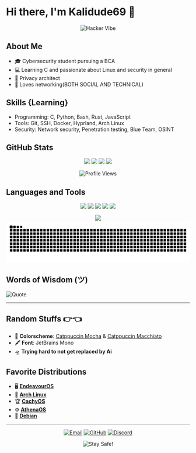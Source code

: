 # Hi there, I'm Kalidude69 👋

<p align="center">
  <img src="https://i.imgflip.com/7fhly5.png" alt="Hacker Vibe" width="400">
</p>




## About Me
- 🎓 Cybersecurity student pursuing a BCA
- 💻 Learning C and passionate about Linux and security in general
- 👾 Privacy architect
- 🛜 Loves networking(BOTH SOCIAL AND TECHNICAL)

## Skills {Learning}
- Programming: C, Python, Bash, Rust, JavaScript
- Tools: Git, SSH, Docker, Hyprland, Arch Linux
- Security: Network security, Penetration testing, Blue Team, OSINT

## GitHub Stats
<p align="center">
  <a href="https://github.com/anuraghazra/github-readme-stats"><img src="https://github-readme-stats.vercel.app/api?username=Kalidude69&show_icons=true&theme=catppuccin_mocha"></a>
  <a href="https://github.com/anuraghazra/github-readme-stats"><img src="https://github-readme-stats.vercel.app/api/top-langs/?username=Kalidude69&layout=compact&theme=catppuccin_mocha"></a>
  <a href="https://git.io/streak-stats"><img src="https://github-readme-streak-stats.herokuapp.com/?user=Kalidude69&theme=catppuccin_mocha"></a>
  <a href="https://github.com/ryo-ma/github-profile-trophy"><img src="https://github-profile-trophy.vercel.app/?username=Kalidude69&theme=catppuccin_mocha"></a>
</p>

<p align="center">
  <img src="https://komarev.com/ghpvc/?username=Kalidude69&style=flat-square&color=ff69b4" alt="Profile Views">
</p>

## Languages and Tools
<p align="center">
  <img src="https://img.shields.io/badge/Python-3776AB?style=for-the-badge&logo=python&logoColor=white">
  <img src="https://img.shields.io/badge/C-A8B9CC?style=for-the-badge&logo=c&logoColor=white">
  <img src="https://img.shields.io/badge/Bash-4EAA25?style=for-the-badge&logo=gnu-bash&logoColor=white">
  <img src="https://img.shields.io/badge/Rust-000000?style=for-the-badge&logo=rust&logoColor=white">
  <img src="https://img.shields.io/badge/JavaScript-F7DF1E?style=for-the-badge&logo=javascript&logoColor=black">
</p>

<!--🐍💬SNAKETITLE / 🌐WEBSITE: https://textanim.com/ -->
<p align="center">
<img src="https://i.imgur.com/x1KbuCq.gif" width="500">


  
<!--🐍📈SNAKEGRAPH / 🌐WEBSITE: https://github.com/Platane/snk -->
<picture>
  <source media="(prefers-color-scheme: dark)" srcset="https://raw.githubusercontent.com/D3vil0p3r/D3vil0p3r/output/github-contribution-grid-snake-dark.svg" />
  <source media="(prefers-color-scheme: light)" srcset="https://raw.githubusercontent.com/D3vil0p3r/D3vil0p3r/output/github-contribution-grid-snake.svg" />
  <img alt="github-snake" src="https://raw.githubusercontent.com/D3vil0p3r/D3vil0p3r/output/github-contribution-grid-snake.svg" />
</picture>


## Words of Wisdom (ツ)
<!-- BLOG-POST-LIST:START -->
<!-- BLOG-POST-LIST:END -->

![Quote](https://quotes-github-readme.vercel.app/api?type=horizontal&theme=catppuccin_mocha)

---
## Random Stuffs 👉👈

- 🎨 **Colorscheme**: [Catppuccin Mocha](https://github.com/catppuccin/catppuccin) & [Catppuccin Macchiato](https://github.com/catppuccin/catppuccin)
- 🖋️ **Font**: JetBrains Mono
- 🛸 **Trying hard to not get replaced by Ai**


## Favorite Distributions

- 🖥️ [**EndeavourOS**](https://endeavouros.com)
- 🐧 [**Arch Linux**](https://www.archlinux.org)
- 🏆 [**CachyOS**](https://cachyos.org)
- ⚙️ [**AthenaOS**](https://athenaos.org)
- 🐧 [**Debian**](https://www.debian.org)


---

<p align="center">
  <a href="mailto:kdebjoity@proton.me"><img src="https://img.shields.io/badge/Email-D14836?style=for-the-badge&logo=gmail&logoColor=white" alt="Email"></a>
  <a href="https://github.com/Kalidude69"><img src="https://img.shields.io/badge/GitHub-181717?style=for-the-badge&logo=github&logoColor=white" alt="GitHub"></a> 
  <a href="https://discord.com/users/ghost_2chad_4u"><img src="https://img.shields.io/badge/Discord-5865F2?style=for-the-badge&logo=discord&logoColor=white" alt="Discord"></a>
</p>


<p align="center">
  <img src="https://wallpapercave.com/wp/wp2512867.jpg" alt="Stay Safe!" width="600">
</p>


